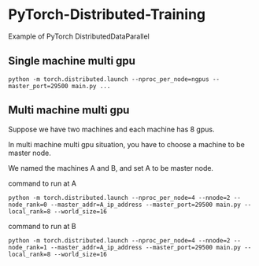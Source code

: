 <!--
 * @Author: your name
 * @Date: 2020-04-01 18:31:00
 * @LastEditTime: 2020-04-01 20:45:26
 * @LastEditors: Please set LastEditors
 * @Description: In User Settings Edit
 * @FilePath: \PyTorch-Distributed-Training\README.md
 -->
# PyTorch-Distributed-Training
Example of PyTorch DistributedDataParallel

## Single machine multi gpu
```
python -m torch.distributed.launch --nproc_per_node=ngpus --master_port=29500 main.py ...
```

## Multi machine multi gpu
Suppose we have two machines and each machine has 8 gpus.

In multi machine multi gpu situation, you have to choose a machine to be master node.

We named the machines A and B, and set A to be master node.

command to run at A

```
python -m torch.distributed.launch --nproc_per_node=4 --nnode=2 --node_rank=0 --master_addr=A_ip_address --master_port=29500 main.py --local_rank=8 --world_size=16
```

command to run at B

```
python -m torch.distributed.launch --nproc_per_node=4 --nnode=2 --node_rank=1 --master_addr=A_ip_address --master_port=29500 main.py --local_rank=8 --world_size=16
```
